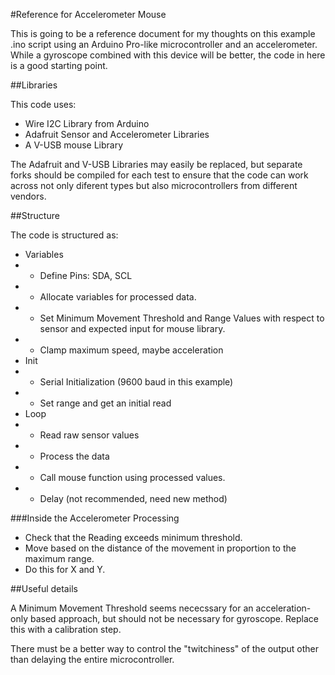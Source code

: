 #Reference for Accelerometer Mouse

This is going to be a reference document for my thoughts on this example .ino script using an Arduino Pro-like microcontroller and an accelerometer. While a gyroscope combined with this device will be better, the code in here is a good starting point.

##Libraries

This code uses:

- Wire I2C Library from Arduino
- Adafruit Sensor and Accelerometer Libraries
- A V-USB mouse Library

The Adafruit and V-USB Libraries may easily be replaced, but separate forks should be compiled for each test to ensure that the code can work across not only diferent types but also microcontrollers from different vendors.

##Structure

The code is structured as:

- Variables
- - Define Pins: SDA, SCL
- - Allocate variables for processed data.
- - Set Minimum Movement Threshold and Range Values with respect to sensor and expected input for mouse library.
- - Clamp maximum speed, maybe acceleration
- Init
- - Serial Initialization (9600 baud in this example)
- - Set range and get an initial read
- Loop
- - Read raw sensor values
- - Process the data
- - Call mouse function using processed values.
- - Delay (not recommended, need new method)

###Inside the Accelerometer Processing

- Check that the Reading exceeds minimum threshold.
- Move based on the distance of the movement in proportion to the maximum range.
- Do this for X and Y.

##Useful details

A Minimum Movement Threshold seems nececssary for an acceleration-only based approach, but should not be necessary for gyroscope. Replace this with a calibration step.

There must be a better way to control the "twitchiness" of the output other than delaying the entire microcontroller.
